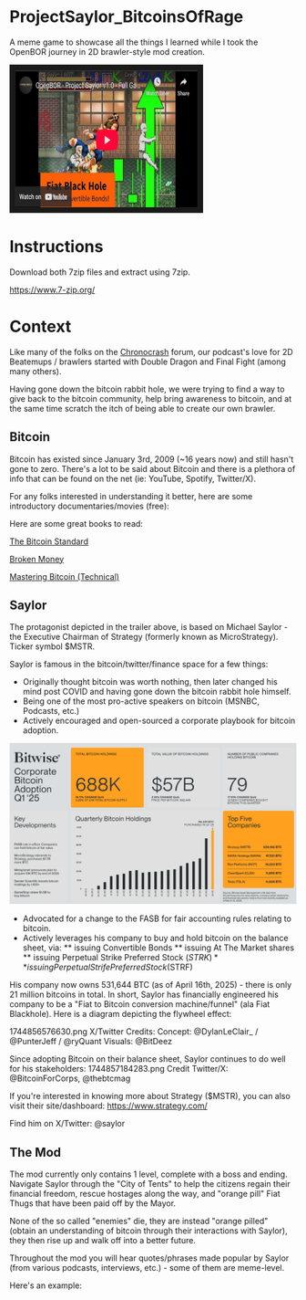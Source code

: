# ProjectSaylor_BitcoinsOfRage
A meme game to showcase all the things I learned while I took the OpenBOR journey in 2D brawler-style mod creation.

<a href="https://www.youtube.com/watch?v=psBL4gvat8k&t=3s" target="_blank"><img src="https://github.com/VirtusVerbis/ProjectSaylor_BitcoinsOfRage/blob/main/readme_src/ProjSaylor_youtube.png" 
alt="Click to watch trailer" width="320" height="240" border="10" /></a>


# Instructions

Download both 7zip files and extract using 7zip.

https://www.7-zip.org/



# Context

Like many of the folks on the [Chronocrash](https://www.chronocrash.com/) forum, our podcast's love for 2D Beatemups / brawlers started with Double Dragon and Final Fight (among many others).

Having gone down the bitcoin rabbit hole, we were trying to find a way to give back to the bitcoin community, help bring awareness to bitcoin, and at the same time scratch the itch of being able to create our own brawler.


## Bitcoin

Bitcoin has existed since January 3rd, 2009 (~16 years now) and still hasn't gone to zero. There's a lot to be said about Bitcoin and there is a plethora of info that can be found on the net (ie: YouTube, Spotify, Twitter/X).

For any folks interested in understanding it better, here are some introductory documentaries/movies (free):




Here are some great books to read:

[The Bitcoin Standard](https://www.amazon.com/dp/1119473861/?bestFormat=true&k=bitcoin%20standard&ref_=nb_sb_ss_w_scx-ent-pd-bk-d_de_k0_1_16&crid=2TLRJFOELT4NS&sprefix=bitcoin%20standard)

[Broken Money](https://www.amazon.com/Broken-Money-Financial-System-Failing/dp/B0CNS7NQLD/ref=sr_1_1?crid=1JVWCUF4LJ79H&dib=eyJ2IjoiMSJ9.QQTmoXfHo3orjH9JlysRUr9vH-0EGH4pZV-Ob7W47te8NyJ-BupmguhjTw8g6OekqWY-91NSVr3asXfSDVO2ogVXAiACXyLmj_W2pK7H2263OCLuhgEEL-Cl8x14-Z6X0MU7wX69a9ZltRCJEFloTp-cZMwPLQ2_RJ_HrcZnkEzh1ti9ONoUpCrVR3e-JOMaSI4r3FWPxn-ZC8b-s7skM_Xffr-XABkqCxAWXCKCV6s.jpS_xm68fhZLeqmcgtVTX9ehhO5g4san1grd8jNOH7g&dib_tag=se&keywords=broken+money&qid=1744857885&s=books&sprefix=broken+money%2Cstripbooks%2C149&sr=1-1)

[Mastering Bitcoin (Technical)](https://www.amazon.com/Mastering-Bitcoin-Programming-Open-Blockchain/dp/1098150090/ref=pd_rhf_se_s_pd_sbs_rvi_d_sccl_2_6/137-9373380-1340239?pd_rd_w=COge7&content-id=amzn1.sym.46e2be74-be72-4d3f-86e1-1de279690c4e&pf_rd_p=46e2be74-be72-4d3f-86e1-1de279690c4e&pf_rd_r=GZCSTE83X6H1PAN8ZA6V&pd_rd_wg=5DaNL&pd_rd_r=cd477d3d-d81a-4b35-a215-cb1803bf0650&pd_rd_i=1098150090&psc=1)

## Saylor

The protagonist depicted in the trailer above, is based on Michael Saylor - the Executive Chairman of Strategy (formerly known as MicroStrategy). Ticker symbol $MSTR.

Saylor is famous in the bitcoin/twitter/finance space for a few things:

* Originally thought bitcoin was worth nothing, then later changed his mind post COVID and having gone down the bitcoin rabbit hole himself.
* Being one of the most pro-active speakers on bitcoin (MSNBC, Podcasts, etc.)
* Actively encouraged and open-sourced a corporate playbook for bitcoin adoption.

![alt text](https://github.com/VirtusVerbis/ProjectSaylor_BitcoinsOfRage/blob/main/readme_src/bitwise_companies.png "Credit Bitwise")


* Advocated for a change to the FASB for fair accounting rules relating to bitcoin.
* Actively leverages his company to buy and hold bitcoin on the balance sheet, via:
** issuing Convertible Bonds
** issuing At The Market shares
** issuing Perpetual Strike Preferred Stock ($STRK)
** issuing Perpetual Strife Preferred Stock ($STRF)
  
His company now owns 531,644 BTC (as of April 16th, 2025) - there is only 21 million bitcoins in total.
In short, Saylor has financially engineered his company to be a "Fiat to Bitcoin conversion machine/funnel" (ala Fiat Blackhole). Here is a diagram depicting the flywheel effect:

1744856576630.png
X/Twitter Credits:
Concept: @DylanLeClair_ / @PunterJeff / @ryQuant
Visuals: @BitDeez

Since adopting Bitcoin on their balance sheet, Saylor continues to do well for his stakeholders:
1744857184283.png
Credit Twitter/X: @BitcoinForCorps, @thebtcmag

If you're interested in knowing more about Strategy ($MSTR), you can also visit their site/dashboard:
https://www.strategy.com/

Find him on X/Twitter: @saylor

## The Mod

The mod currently only contains 1 level, complete with a boss and ending. Navigate Saylor through the "City of Tents" to help the citizens regain their financial freedom, rescue hostages along the way, and "orange pill" Fiat Thugs that have been paid off by the Mayor.

None of the so called "enemies" die, they are instead "orange pilled" (obtain an understanding of bitcoin through their interactions with Saylor), they then rise up and walk off into a better future.

Throughout the mod you will hear quotes/phrases made popular by Saylor (from various podcasts, interviews, etc.) - some of them are meme-level.

Here's an example:


